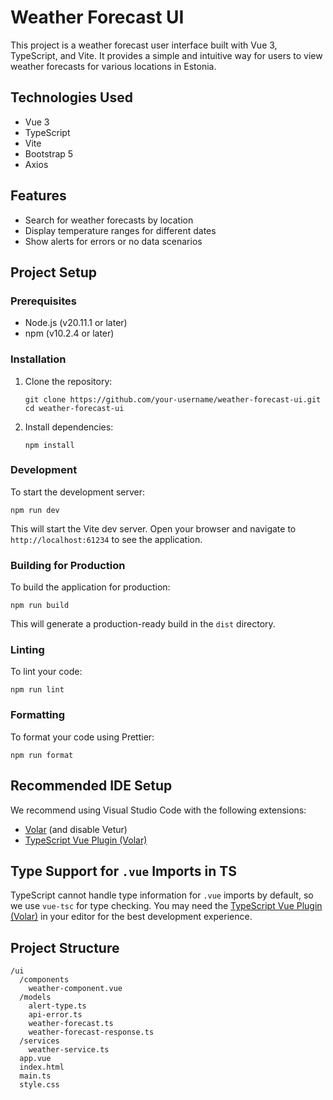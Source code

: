 # Weather Forecast UI

This project is a weather forecast user interface built with Vue 3, TypeScript, and Vite. It provides a simple and intuitive way for users to view weather forecasts for various locations in Estonia.

## Technologies Used

- Vue 3
- TypeScript
- Vite
- Bootstrap 5
- Axios

## Features

- Search for weather forecasts by location
- Display temperature ranges for different dates
- Show alerts for errors or no data scenarios

## Project Setup

### Prerequisites

- Node.js (v20.11.1 or later)
- npm (v10.2.4 or later)

### Installation

1. Clone the repository:

   ```
   git clone https://github.com/your-username/weather-forecast-ui.git
   cd weather-forecast-ui
   ```

2. Install dependencies:
   ```
   npm install
   ```

### Development

To start the development server:

```
npm run dev
```

This will start the Vite dev server. Open your browser and navigate to `http://localhost:61234` to see the application.

### Building for Production

To build the application for production:

```
npm run build
```

This will generate a production-ready build in the `dist` directory.

### Linting

To lint your code:

```
npm run lint
```

### Formatting

To format your code using Prettier:

```
npm run format
```

## Recommended IDE Setup

We recommend using Visual Studio Code with the following extensions:

- [Volar](https://marketplace.visualstudio.com/items?itemName=Vue.volar) (and disable Vetur)
- [TypeScript Vue Plugin (Volar)](https://marketplace.visualstudio.com/items?itemName=Vue.vscode-typescript-vue-plugin)

## Type Support for `.vue` Imports in TS

TypeScript cannot handle type information for `.vue` imports by default, so we use `vue-tsc` for type checking. You may need the [TypeScript Vue Plugin (Volar)](https://marketplace.visualstudio.com/items?itemName=Vue.vscode-typescript-vue-plugin) in your editor for the best development experience.

## Project Structure

```
/ui
  /components
    weather-component.vue
  /models
    alert-type.ts
    api-error.ts
    weather-forecast.ts
    weather-forecast-response.ts
  /services
    weather-service.ts
  app.vue
  index.html
  main.ts
  style.css
```
